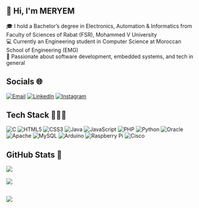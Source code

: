 ## 💫 Hi, I'm MERYEM ​​<br>
🎓 I hold a Bachelor’s degree in Electronics, Automation & Informatics from Faculty of Sciences of Rabat (FSR), Mohammed V University <br>💻 Currently an Engineering student in Computer Science at Moroccan School of Engineering (EMG) <br>🧠 Passionate about software development, embedded systems, and tech in general

##  Socials 🌐
[![Email](https://img.shields.io/badge/Email-D14836?logo=gmail&logoColor=white)](mailto:meryemlabyad239@gmail.com)
[![LinkedIn](https://img.shields.io/badge/LinkedIn-%230077B5.svg?logo=linkedin&logoColor=white)](https://linkedin.com/in/meryem-labyad)
[![Instagram](https://img.shields.io/badge/Instagram-%23E4405F.svg?logo=Instagram&logoColor=white)](https://instagram.com/) 

## Tech Stack 👩🏻‍💻
![C](https://img.shields.io/badge/c-%2300599C.svg?style=for-the-badge&logo=c&logoColor=white) 
![HTML5](https://img.shields.io/badge/html5-%23E34F26.svg?style=for-the-badge&logo=html5&logoColor=white) 
![CSS3](https://img.shields.io/badge/css3-%231572B6.svg?style=for-the-badge&logo=css3&logoColor=white) 
![Java](https://img.shields.io/badge/java-%23ED8B00.svg?style=for-the-badge&logo=openjdk&logoColor=white) 
![JavaScript](https://img.shields.io/badge/javascript-%23323330.svg?style=for-the-badge&logo=javascript&logoColor=%23F7DF1E) 
![PHP](https://img.shields.io/badge/php-%23777BB4.svg?style=for-the-badge&logo=php&logoColor=white) 
![Python](https://img.shields.io/badge/python-3670A0?style=for-the-badge&logo=python&logoColor=ffdd54) 
![Oracle](https://img.shields.io/badge/Oracle-F80000?style=for-the-badge&logo=oracle&logoColor=white) 
![Apache](https://img.shields.io/badge/apache-%23D42029.svg?style=for-the-badge&logo=apache&logoColor=white) 
![MySQL](https://img.shields.io/badge/mysql-4479A1.svg?style=for-the-badge&logo=mysql&logoColor=white) 
![Arduino](https://img.shields.io/badge/-Arduino-00979D?style=for-the-badge&logo=Arduino&logoColor=white) 
![Raspberry Pi](https://img.shields.io/badge/-Raspberry_Pi-C51A4A?style=for-the-badge&logo=Raspberry-Pi) 
![Cisco](https://img.shields.io/badge/cisco-%23049fd9.svg?style=for-the-badge&logo=cisco&logoColor=black)

## GitHub Stats 🎀
![](https://nirzak-streak-stats.vercel.app/?user=MERYEM-LABYAD&theme=radical&hide_border=true)<br/><br/>
![](https://github-readme-stats.vercel.app/api?username=MERYEM-LABYAD&theme=radical&hide_border=true&include_all_commits=true&count_private=true)<br/><br/>

![](https://quotes-github-readme.vercel.app/api?type=horizontal&theme=radical)





